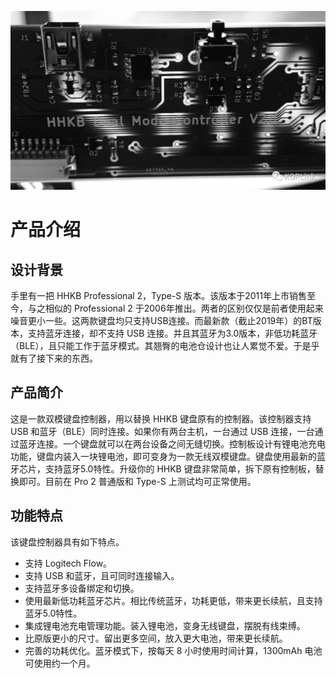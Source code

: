 ![HHKB Dual Mode Controller](../images/hhkb_black.jpeg)
# 产品介绍

## 设计背景
手里有一把 HHKB Professional 2，Type-S 版本。该版本于2011年上市销售至今，与之相似的 Professional 2 于2006年推出。两者的区别仅仅是前者使用起来噪音更小一些。这两款键盘均只支持USB连接。而最新款（截止2019年）的BT版本，支持蓝牙连接，却不支持 USB 连接。并且其蓝牙为3.0版本，非低功耗蓝牙（BLE），且只能工作于蓝牙模式。其翘臀的电池仓设计也让人累觉不爱。于是乎就有了接下来的东西。

## 产品简介

这是一款双模键盘控制器，用以替换 HHKB 键盘原有的控制器。该控制器支持 USB 和蓝牙（BLE）同时连接。如果你有两台主机，一台通过 USB 连接，一台通过蓝牙连接。一个键盘就可以在两台设备之间无缝切换。控制板设计有锂电池充电功能，键盘内装入一块锂电池，即可变身为一款无线双模键盘。键盘使用最新的蓝牙芯片，支持蓝牙5.0特性。升级你的 HHKB 键盘非常简单，拆下原有控制板，替换即可。目前在 Pro 2 普通版和 Type-S 上测试均可正常使用。

## 功能特点
该键盘控制器具有如下特点。
* 支持 Logitech Flow。
* 支持 USB 和蓝牙，且可同时连接输入。
* 支持蓝牙多设备绑定和切换。
* 使用最新低功耗蓝牙芯片。相比传统蓝牙，功耗更低，带来更长续航，且支持蓝牙5.0特性。
* 集成锂电池充电管理功能。装入锂电池，变身无线键盘，摆脱有线束缚。
* 比原版更小的尺寸。留出更多空间，放入更大电池，带来更长续航。
* 完善的功耗优化。蓝牙模式下，按每天 8 小时使用时间计算，1300mAh 电池可使用约一个月。